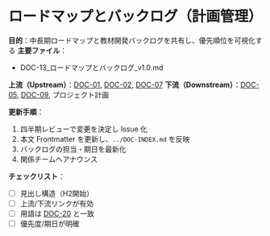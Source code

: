 # ロードマップとバックログ（計画管理）

**目的**：中長期ロードマップと教材開発バックログを共有し、優先順位を可視化する
**主要ファイル**：  
- DOC-13_ロードマップとバックログ_v1.0.md

**上流（Upstream）**：[DOC-01](../01_service-overview/DOC-01_サービス全体像_v1.0.md), [DOC-02](../02_product-curriculum/DOC-02_プロダクトとカリキュラム体系_v1.0.md), [DOC-07](../07_kpi-reporting/DOC-07_KPIとレポーティング_v1.0.md)
**下流（Downstream）**：[DOC-05](../05_module-cards/README.md), [DOC-09](../09_delivery-ops/DOC-09_デリバリー運用_v1.0.md), プロジェクト計画

**更新手順**：
1. 四半期レビューで変更を決定し Issue 化
2. 本文 Frontmatter を更新し、`../DOC-INDEX.md` を反映
3. バックログの担当・期日を最新化
4. 関係チームへアナウンス

**チェックリスト**：
- [ ] 見出し構造（H2開始）  
- [ ] 上流/下流リンクが有効  
- [ ] 用語は [DOC-20](../20_glossary/DOC-20_用語集_v1.0.md) と一致  
- [ ] 優先度/期日が明確
